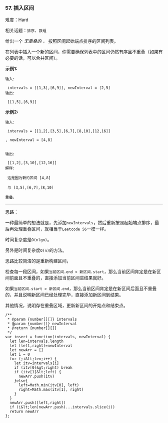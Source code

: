 ### 57. 插入区间

难度：Hard

相关话题：`排序`、`数组`

给出一个 *无重叠的 ，* 按照区间起始端点排序的区间列表。



在列表中插入一个新的区间，你需要确保列表中的区间仍然有序且不重叠（如果有必要的话，可以合并区间）。



 **示例1:** 





```
输入:

 intervals = [[1,3],[6,9]], newInterval = [2,5]
输出:

 [[1,5],[6,9]]

```

 **示例2:** 





```
输入:

 intervals = [[1,2],[3,5],[6,7],[8,10],[12,16]]

, newInterval = [4,8]


输出:

 [[1,2],[3,10],[12,16]]
解释:

 这是因为新的区间 [4,8]

 与 [3,5],[6,7],[8,10]

重叠。

```


-----

思路：

一种最简单的想法就是，先添加`newIntervals`，然后重新按照起始端点排序，最后再处理重叠区间，就相当于`Leetcode 56`一模一样。

时间复杂度是`O(nlgn)`。

另外是时间复杂度`O(n)`的方法。

思路比较简洁的是重新构建区间，

检查每一段区间，如果`当前区间.end < 新区间.start`，那么当前区间肯定是在新区间前面且不重叠的，直接添加当前区间进结果就好。

如果`当前区间.start > 新区间.end`，那么当前区间肯定是在新区间后面且不重叠的，并且说明新区间已经处理完毕，直接添加新区间到结果。

其他情况，说明存在重叠区域，更新新区间的开始点和结束点。


```
/**
 * @param {number[][]} intervals
 * @param {number[]} newInterval
 * @return {number[][]}
 */
var insert = function(intervals, newInterval) {
  let len=intervals.length
  let [left,right]=newInterval
  let newArr = []
  let i = 0
  for (;i&lt;len;i++) {
    let itv=intervals[i]
    if (itv[0]&gt;right) break
    if (itv[1]&lt;left) {
      newArr.push(itv)
    }else{
      left=Math.min(itv[0], left)
      right=Math.max(itv[1], right)
    }
  }
  newArr.push([left,right])
  if (i&lt;len)newArr.push(...intervals.slice(i))
  return newArr    
};



```
